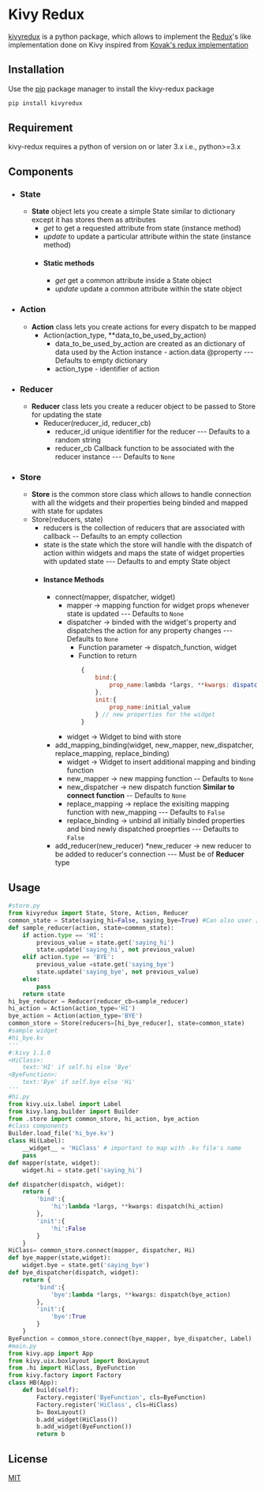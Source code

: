 # Kivy Redux
[kivyredux](https://github.com/VigneshwaranJheyaraman/kivy-redux) is a python package, which allows to implement the [Redux](https://react-redux.js.org/)'s like implementation done on Kivy inspired from [Kovak's redux implementation](https://github.com/Kovak/Kivy-Redux-TodoList)

## Installation
Use the [pip](https://pip.pypa.io/en/stable/) package manager to install the kivy-redux package
```bash
pip install kivyredux
```

## Requirement
kivy-redux requires a python of version on or later 3.x i.e., python>=3.x

## Components
* ### State
  * **State** object lets you create a simple State similar to dictionary except it has stores them as attributes
    * *get* to get a requested attribute from state (instance method)
    * *update* to update a particular attribute within the state (instance method)
    * #### Static methods
        * *get* get a common attribute inside a State object
        * *update* update a common attribute within the state object
* ### Action
  * **Action** class lets you create actions for every dispatch to be mapped
    * Action(action_type, **data_to_be_used_by_action)
        * data_to_be_used_by_action are created as an dictionary of data used by the Action instance - action.data @property
        --- Defaults to empty dictionary
        * action_type - identifier of action
* ### Reducer
  * **Reducer** class lets you create a reducer object to be passed to Store for updating the state
    * Reducer(reducer_id, reducer_cb)
        * reducer_id unique identifier for the reducer
        --- Defaults to a random string
        * reducer_cb Callback function to be associated with the reducer instance
        --- Defaults to `None`
* ### Store
    * **Store** is the common store class which allows to handle connection with all the widgets and their properties being binded and mapped with state for updates
     * Store(reducers, state)
        * reducers is the collection of reducers that are associated with callback
        -- Defaults to an empty collection
        * state is the state which the store will handle with the dispatch of action within widgets and maps the state of widget properties with updated state
        --- Defaults to and empty State object
        * #### Instance Methods
            * connect(mapper, dispatcher, widget)
                * mapper -> mapping function for widget props whenever state is updated
                --- Defaults to `None`
                * dispatcher -> binded with the widget's property and dispatches the action for any property 
                changes
                --- Defaults to `None`
                    * Function parameter -> dispatch_function, widget
                    * Function to return 
                    ```javascript
                        {
                            bind:{
                                prop_name:lambda *largs, **kwargs: dispatch_function(prop_action)
                            },
                            init:{
                                prop_name:initial_value
                            } // new properties for the widget
                        }
                    ```
                * widget -> Widget to bind with store
            * add_mapping_binding(widget, new_mapper, new_dispatcher, replace_mapping, replace_binding)
                * widget -> Widget to insert additional mapping and binding function
                * new_mapper -> new mapping function
                -- Defaults to `None`
                * new_dispatcher -> new dispatch function **Similar to connect function**
                -- Defaults to `None`
                * replace_mapping -> replace the exisiting mapping function with new_mapping
                --- Defaults to `False`
                * replace_binding -> unbind all initially binded properties and bind newly dispatched proeprties
                --- Defaults to `False`
            * add_reducer(new_reducer)
                *new_reducer -> new reducer to be added to reducer's connection
                --- Must be of **Reducer** type

## Usage
```python
#store.py
from kivyredux import State, Store, Action, Reducer
common_state = State(saying_hi=False, saying_bye=True) #Can also user [common_state={}]
def sample_reducer(action, state=common_state):
    if action.type == 'HI':
        previous_value = state.get('saying_hi')
        state.update('saying_hi', not previous_value)
    elif action.type == 'BYE':
        previous_value =state.get('saying_bye')
        state.update('saying_bye', not previous_value)
    else:
        pass
    return state
hi_bye_reducer = Reducer(reducer_cb=sample_reducer)
hi_action = Action(action_type='HI')
bye_action = Action(action_type='BYE')
common_store = Store(reducers=[hi_bye_reducer], state=common_state)
#sample widget
#hi_bye.kv
'''
#:kivy 1.1.0
<HiClass>:
    text:'HI' if self.hi else 'Bye'
<ByeFunction>:
    text:'Bye' if self.bye else 'Hi'
'''
#hi.py
from kivy.uix.label import Label
from kivy.lang.builder import Builder
from .store import common_store, hi_action, bye_action
#class components
Builder.load_file('hi_bye.kv')
class Hi(Label):
    __widget__ = 'HiClass' # important to map with .kv file's name
    pass
def mapper(state, widget):
    widget.hi = state.get('saying_hi')

def dispatcher(dispatch, widget):
    return {
        'bind':{
            'hi':lambda *largs, **kwargs: dispatch(hi_action)
        },
        'init':{
            'hi':False
        }
    }
HiClass= common_store.connect(mapper, dispatcher, Hi)
def bye_mapper(state,widget):
    widget.bye = state.get('saying_bye')
def bye_dispatcher(dispatch, widget):
    return {
        'bind':{
            'bye':lambda *largs, **kwargs: dispatch(bye_action)
        },
        'init':{
            'bye':True
        }
    }
ByeFunction = common_store.connect(bye_mapper, bye_dispatcher, Label)
#main.py
from kivy.app import App
from kivy.uix.boxlayout import BoxLayout
from .hi import HiClass, ByeFunction
from kivy.factory import Factory
class HB(App):
    def build(self):
        Factory.register('ByeFunction', cls=ByeFunction)
        Factory.register('HiClass', cls=HiClass)
        b= BoxLayout()
        b.add_widget(HiClass())
        b.add_widget(ByeFunction())
        return b
```

## License
[MIT](https://github.com/VigneshwaranJheyaraman/kivy-redux/LICENSE)